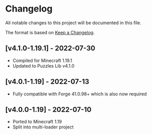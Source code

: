 # Changelog
All notable changes to this project will be documented in this file.

The format is based on [Keep a Changelog].

## [v4.1.0-1.19.1] - 2022-07-30
- Compiled for Minecraft 1.19.1
- Updated to Puzzles Lib v4.1.0

## [v4.0.1-1.19] - 2022-07-13
- Fully compatible with Forge 41.0.98+ which is also now required

## [v4.0.0-1.19] - 2022-07-10
- Ported to Minecraft 1.19
- Split into multi-loader project

[Keep a Changelog]: https://keepachangelog.com/en/1.0.0/
